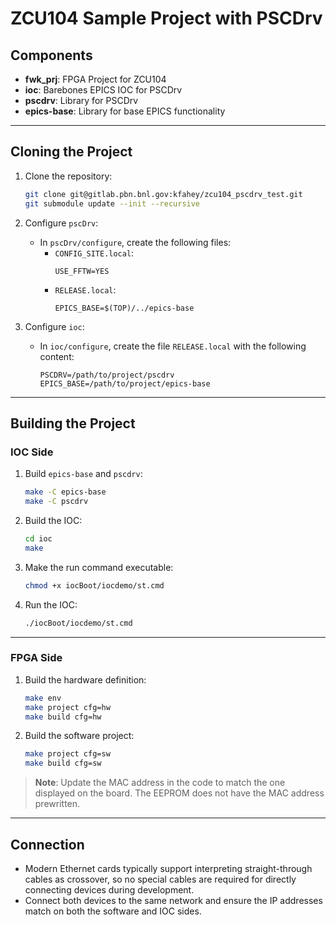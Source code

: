 # ZCU104 Sample Project with PSCDrv

## Components
- **fwk_prj**: FPGA Project for ZCU104  
- **ioc**: Barebones EPICS IOC for PSCDrv  
- **pscdrv**: Library for PSCDrv  
- **epics-base**: Library for base EPICS functionality  

---

## Cloning the Project
1. Clone the repository:  
   ```bash
   git clone git@gitlab.pbn.bnl.gov:kfahey/zcu104_pscdrv_test.git
   git submodule update --init --recursive
   ```

2. Configure `pscDrv`:
   - In `pscDrv/configure`, create the following files:
     - `CONFIG_SITE.local`:  
       ```plaintext
       USE_FFTW=YES
       ```
     - `RELEASE.local`:  
       ```plaintext
       EPICS_BASE=$(TOP)/../epics-base
       ```

3. Configure `ioc`:
   - In `ioc/configure`, create the file `RELEASE.local` with the following content:  
     ```plaintext
     PSCDRV=/path/to/project/pscdrv
     EPICS_BASE=/path/to/project/epics-base
     ```

---

## Building the Project

### IOC Side
1. Build `epics-base` and `pscdrv`:  
   ```bash
   make -C epics-base
   make -C pscdrv
   ```

2. Build the IOC:  
   ```bash
   cd ioc
   make
   ```

3. Make the run command executable:  
   ```bash
   chmod +x iocBoot/iocdemo/st.cmd
   ```

4. Run the IOC:  
   ```bash
   ./iocBoot/iocdemo/st.cmd
   ```

---

### FPGA Side
1. Build the hardware definition:
   ```bash
   make env
   make project cfg=hw
   make build cfg=hw
   ```

2. Build the software project:
   ```bash
   make project cfg=sw
   make build cfg=sw
   ```

> **Note**: Update the MAC address in the code to match the one displayed on the board. The EEPROM does not have the MAC address prewritten.

---

## Connection
- Modern Ethernet cards typically support interpreting straight-through cables as crossover, so no special cables are required for directly connecting devices during development.  
- Connect both devices to the same network and ensure the IP addresses match on both the software and IOC sides.
